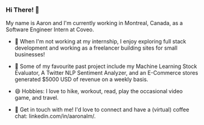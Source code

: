 ### Hi There! 👋


My name is Aaron and I'm currently working in Montreal, Canada, as a Software Engineer Intern at Coveo.

- 🔭 When I'm not working at my internship, I enjoy exploring full stack development and working as a freelancer building sites for small businesses! 

- 🌱 Some of my favourite past project include my Machine Learning Stock Evaluator, A Twitter NLP Sentiment Analyzer, and an E-Commerce stores generated $5000 USD of revenue on a weekly basis. 

- 😄 Hobbies: I love to hike, workout, read, play the occasional video game, and travel. 

- 💬 Get in touch with me! I'd love to connect and have a (virtual) coffee chat: linkedin.com/in/aaronalm/. 
